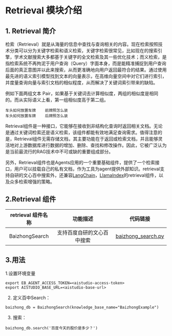 # Retrieval 模块介绍

## 1. Retrieval 简介

检索（Retrieval）就是从海量的信息中查找与查询相关的内容。现在检索按照技术分类可以分为关键字检索和语义检索，关键字检索很常见，比如现在的搜索引擎，学术文献搜索大多都基于关键字的全文检索及其一些优化技术；而义检索，是指检索系统不再拘泥于用户查询（Query）字面本身，而是能精准捕捉到用户查询后面的真正意图并以此来搜索，从而更准确地向用户返回最符合的结果。通过使用最先进的语义索引模型找到文本的向量表示，在高维向量空间中对它们进行索引，并度量查询向量与索引文档的相似程度，从而解决了关键词索引带来的缺陷。

例如下面两组文本 Pair，如果基于关键词去计算相似度，两组的相似度是相同的。而从实际语义上看，第一组相似度高于第二组。

```
车头如何放置车牌    前牌照怎么装
车头如何放置车牌    后牌照怎么装
```

Retrieval组件是一种接口，它能够在接收到非结构化查询时返回相关文档。无论是通过关键词检索还是语义检索，该组件都能有效地满足查询需求。值得注意的是，Retrieval组件无需存储文档，其主要功能在于返回或检索文档，并且能够灵活地对上游数据库进行数据的增加、删除、查找和修改操作。因此，它被广泛认为是当前最流行的RAG技术中不可或缺的重要组成部分。

另外，Retrieval组件也是Agents应用的一个重要基础组件，提供了一个检索接口，用户可以挂载自己的私有文档，作为工具为agent提供外部知识。retrieval支持自研的文心百中搜索外，还兼容[LangChain](https://python.langchain.com/docs/modules/data_connection/)，[LlamaIndex](https://docs.llamaindex.ai/en/stable/getting_started/starter_example.html)的retrieval组件，以及众多检索增强的策略。

## 2.Retrieval 组件

| retrieval 组件名称 | 功能描述 | 代码链接
| :--: | :--: | :--: |
| BaizhongSearch| 支持百度自研的文心百中搜索| [baizhong_search.py](../package/erniebot_agent/retrieval.md#erniebot_agent.retrieval.BaizhongSearch) |


## 3.用法

1.设置环境变量
```
export EB_AGENT_ACCESS_TOKEN=<aistudio-access-token>
export AISTUDIO_BASE_URL=<aistudio-base-url>
```

2. 定义百中Search：

```
baizhong_db = BaizhongSearch(knowledge_base_name="BaizhongExample")
```

3. 搜索：

```
baizhong_db.search('百度今天的股价是多少？')
```